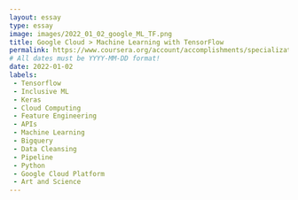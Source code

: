 ```yaml
---
layout: essay
type: essay
image: images/2022_01_02_google_ML_TF.png
title: Google Cloud > Machine Learning with TensorFlow
permalink: https://www.coursera.org/account/accomplishments/specialization/SKQVRTHBNDNA
# All dates must be YYYY-MM-DD format!
date: 2022-01-02
labels:
 - Tensorflow
 - Inclusive ML
 - Keras
 - Cloud Computing
 - Feature Engineering
 - APIs
 - Machine Learning
 - Bigquery
 - Data Cleansing
 - Pipeline
 - Python
 - Google Cloud Platform
 - Art and Science
---
```



